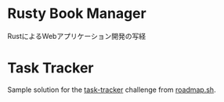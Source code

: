 # Rusty Book Manager
RustによるWebアプリケーション開発の写経

# Task Tracker

Sample solution for the [task-tracker](https://roadmap.sh/projects/task-tracker) challenge from [roadmap.sh](https://roadmap.sh/).
